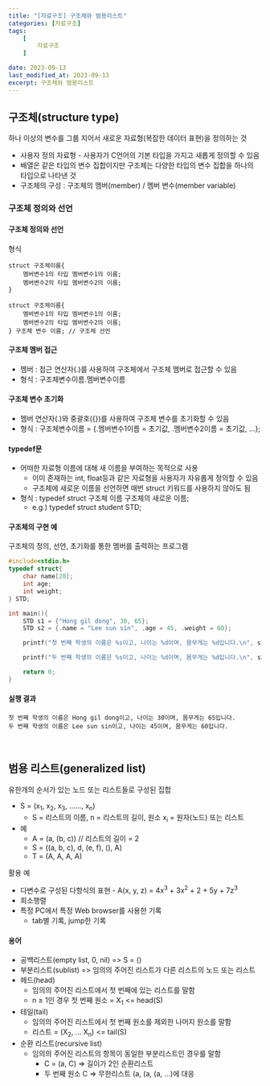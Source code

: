 ```yaml
---
title: "[자료구조] 구조체와 범용리스트"
categories: [자료구조]
tags:
    [
        자료구조
    ]

date: 2023-09-13
last_modified_at: 2023-09-13
excerpt: 구조체와 범용리스트
---
```


## 구조체(structure type)

하나 이상의 변수를 그룹 지어서 새로운 자료형(복잡한 데이터 표현)을 정의하는 것  
- 사용자 정의 자료형 - 사용자가 C언어의 기본 타입을 가지고 새롭게 정의할 수 있음  
- 배열은 같은 타입의 변수 집합이지만 구조체는 다양한 타입의 변수 집합을 하나의 타입으로 나타낸 것  
- 구조체의 구성 : 구조체의 멤버(member) / 멤버 변수(member variable)  

### 구조체 정의와 선언

#### 구조체 정의와 선언

형식  

``` 
struct 구조체이름{
    멤버변수1의 타입 멤버변수1의 이름;
    멤버변수2의 타입 멤버변수2의 이름;
}
```
```
struct 구조체이름{
    멤버변수1의 타입 멤버변수1의 이름;
    멤버변수2의 타입 멤버변수2의 이름;
} 구조체 변수 이름; // 구조체 선언
```

#### 구조체 멤버 접근
- 멤버 : 접근 연산자(.)를 사용하여 구조체에서 구조체 멤버로 접근할 수 있음 
- 형식 : 구조체변수이름.멤버변수이름  

#### 구조체 변수 초기화
- 멤버 연산자(.)와 중괄호({})를 사용하여 구조체 변수를 초기화할 수 있음  
- 형식 : 구조체변수이름 = {.멤버변수1이름 = 초기값, .멤버변수2이름 = 초기값, ...};  

#### typedef문
- 어떠한 자료형 이름에 대해 새 이름을 부여하는 목적으로 사용
    - 이미 존재하는 int, float등과 같은 자료형을 사용자가 자유롭게 정의할 수 있음
    - 구조체에 새로운 이름을 선언하면 매번 struct 키워드를 사용하지 않아도 됨
- 형식 : typedef struct 구조체 이름 구조체의 새로운 이름;
    - e.g.) typedef struct student STD;

#### 구조체의 구현 예
구조체의 정의, 선언, 초기화를 통한 멤버를 출력하는 프로그램

```c
#include<stdio.h>
typedef struct{
    char name[20];
    int age;
    int weight;
} STD;

int main(){
    STD s1 = {"Hong gil dong", 30, 65};
    STD s2 = {.name = "Lee sun sin", .age = 45, .weight = 60};

    printf("첫 번째 학생의 이름은 %s이고, 나이는 %d이며, 몸무게는 %d입니다.\n", s1.name, s1.age, s1.weight);

    printf("두 번째 학생의 이름은 %s이고, 나이는 %d이며, 몸무게는 %d입니다.\n", s2.name, s2.age, s2.weight);

    return 0;
}

```

#### 실행 결과

```
첫 번째 학생의 이름은 Hong gil dong이고, 나이는 30이며, 몸무게는 65입니다.
두 번째 학생의 이름은 Lee sun sin이고, 나이는 45이며, 몸무게는 60입니다.
```
<br/>

## 범용 리스트(generalized list)

유한개의 순서가 있는 노드 또는 리스트들로 구성된 집합

- S = (x<sub>1</sub>, x<sub>2</sub>, x<sub>3</sub>, ......, x<sub>n</sub>)
    - S = 리스트의 이름, n = 리스트의 길이, 원소 x<sub>i</sub> = 원자(노드) 또는 리스트
- 예
    - A = (a, (b, c)) // 리스트의 길이 = 2
    - S = ((a, b, c), d, (e, f), (), A)
    - T = (A, A, A, A)

활용 예  
- 다변수로 구성된 다항식의 표현 - A(x, y, z) = 4x<sup>3</sup> + 3x<sup>2</sup> + 2 + 5y + 7z<sup>3</sup>
- 희소행렬
- 특정 PC에서 특정 Web browser를 사용한 기록
    - tab별 기록, jump한 기록


#### 용어
- 공백리스트(empty list, 0, nil) => S = ()
- 부분리스트(sublist) => 임의의 주어진 리스트가 다른 리스트의 노드 또는 리스트
- 헤드(head)
    - 임의의 주어진 리스트에서 첫 번째에 있는 리스트를 말함
    - n ≥ 1인 경우 첫 번째 원소 = X<sub>1</sub> <= head(S)
- 테일(tail)
    - 임의의 주어진 리스트에서 첫 번째 원소를 제외한 나머지 원소를 말함
    - 리스트 = (X<sub>2</sub>, ... X<sub>n</sub>) <= tail(S)
- 순환 리스트(recursive list)
    - 임의의 주어진 리스트의 항목이 동일한 부분리스트인 경우를 말함
        - C = (a, C) => 길이가 2인 순환리스트
        - 두 번째 원소 C => 무한리스트 (a, (a, (a, ...)에 대응

<br/>